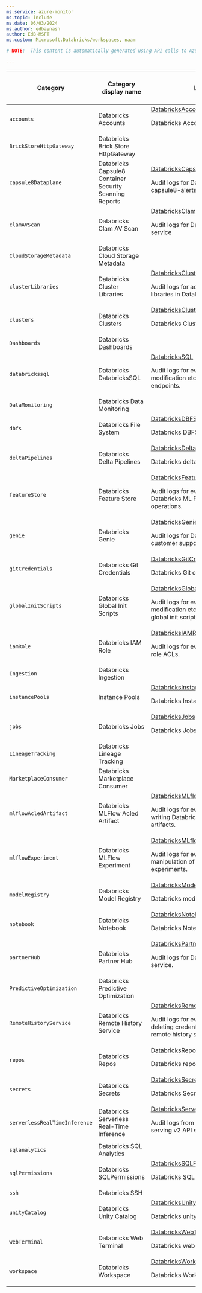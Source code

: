 ```yaml
---
ms.service: azure-monitor
ms.topic: include
ms.date: 06/03/2024
ms.author: edbaynash
author: EdB-MSFT
ms.custom: Microsoft.Databricks/workspaces, naam

# NOTE:  This content is automatically generated using API calls to Azure. Any edits made on these files will be overwritten in the next run of the script. 

---
```

  
  
|Category|Category display name| Log table| [Supports basic log plan](/azure/azure-monitor/logs/basic-logs-configure?tabs=portal-1#compare-the-basic-and-analytics-log-data-plans)|[Supports ingestion-time transformation](/azure/azure-monitor/essentials/data-collection-transformations)| Example queries |Costs to export|
|---|---|---|---|---|---|---|
|`accounts` |Databricks Accounts |[DatabricksAccounts](/azure/azure-monitor/reference/tables/databricksaccounts)<p>Databricks Accounts audit logs.|No|Yes||No |
|`BrickStoreHttpGateway` |Databricks Brick Store HttpGateway ||No|Yes||Yes |
|`capsule8Dataplane` |Databricks Capsule8 Container Security Scanning Reports |[DatabricksCapsule8Dataplane](/azure/azure-monitor/reference/tables/databrickscapsule8dataplane)<p>Audit logs for Databricks service capsule8-alerts-dataplane.|No|No||Yes |
|`clamAVScan` |Databricks Clam AV Scan |[DatabricksClamAVScan](/azure/azure-monitor/reference/tables/databricksclamavscan)<p>Audit logs for Databricks clamav scan service|No|No||Yes |
|`CloudStorageMetadata` |Databricks Cloud Storage Metadata ||No|No||Yes |
|`clusterLibraries` |Databricks Cluster Libraries |[DatabricksClusterLibraries](/azure/azure-monitor/reference/tables/databricksclusterlibraries)<p>Audit logs for actions taken on cluster libraries in Databricks.|No|No||Yes |
|`clusters` |Databricks Clusters |[DatabricksClusters](/azure/azure-monitor/reference/tables/databricksclusters)<p>Databricks Clusters audit logs.|No|Yes||No |
|`Dashboards` |Databricks Dashboards ||No|Yes||Yes |
|`databrickssql` |Databricks DatabricksSQL |[DatabricksSQL](/azure/azure-monitor/reference/tables/databrickssql)<p>Audit logs for events related to creation, modification etc. of Databricks SQL endpoints.|No|No||Yes |
|`DataMonitoring` |Databricks Data Monitoring ||No|No||Yes |
|`dbfs` |Databricks File System |[DatabricksDBFS](/azure/azure-monitor/reference/tables/databricksdbfs)<p>Databricks DBFS audit logs.|No|Yes||No |
|`deltaPipelines` |Databricks Delta Pipelines |[DatabricksDeltaPipelines](/azure/azure-monitor/reference/tables/databricksdeltapipelines)<p>Databricks delta pipelines audit logs.|No|No||Yes |
|`featureStore` |Databricks Feature Store |[DatabricksFeatureStore](/azure/azure-monitor/reference/tables/databricksfeaturestore)<p>Audit logs for events related to Databricks ML Feature Store operations.|No|Yes||Yes |
|`genie` |Databricks Genie |[DatabricksGenie](/azure/azure-monitor/reference/tables/databricksgenie)<p>Audit logs for Databricks workspaces customer support access events.|No|Yes||Yes |
|`gitCredentials` |Databricks Git Credentials |[DatabricksGitCredentials](/azure/azure-monitor/reference/tables/databricksgitcredentials)<p>Databricks Git credentials audit logs.|No|No||Yes |
|`globalInitScripts` |Databricks Global Init Scripts |[DatabricksGlobalInitScripts](/azure/azure-monitor/reference/tables/databricksglobalinitscripts)<p>Audit logs for events related to creation, modification etc. of Databricks cluster global init scripts.|No|Yes||Yes |
|`iamRole` |Databricks IAM Role |[DatabricksIAMRole](/azure/azure-monitor/reference/tables/databricksiamrole)<p>Audit logs for events of changing IAM role ACLs.|No|No||Yes |
|`Ingestion` |Databricks Ingestion ||No|No||Yes |
|`instancePools` |Instance Pools |[DatabricksInstancePools](/azure/azure-monitor/reference/tables/databricksinstancepools)<p>Databricks Instance Pools audit logs.|No|Yes||No |
|`jobs` |Databricks Jobs |[DatabricksJobs](/azure/azure-monitor/reference/tables/databricksjobs)<p>Databricks Jobs audit logs.|No|Yes||No |
|`LineageTracking` |Databricks Lineage Tracking ||No|Yes||Yes |
|`MarketplaceConsumer` |Databricks Marketplace Consumer ||No|Yes||Yes |
|`mlflowAcledArtifact` |Databricks MLFlow Acled Artifact |[DatabricksMLflowAcledArtifact](/azure/azure-monitor/reference/tables/databricksmlflowacledartifact)<p>Audit logs for events of reading and writing Databricks MLflow ACLed artifacts.|No|Yes||Yes |
|`mlflowExperiment` |Databricks MLFlow Experiment |[DatabricksMLflowExperiment](/azure/azure-monitor/reference/tables/databricksmlflowexperiment)<p>Audit logs for events related to manipulation of Databricks MLflow experiments.|No|Yes||Yes |
|`modelRegistry` |Databricks Model Registry |[DatabricksModelRegistry](/azure/azure-monitor/reference/tables/databricksmodelregistry)<p>Databricks model registry audit logs.|No|No||Yes |
|`notebook` |Databricks Notebook |[DatabricksNotebook](/azure/azure-monitor/reference/tables/databricksnotebook)<p>Databricks Notebook audit logs.|No|Yes||No |
|`partnerHub` |Databricks Partner Hub |[DatabricksPartnerHub](/azure/azure-monitor/reference/tables/databrickspartnerhub)<p>Audit logs for Databricks partner hub service.|No|No||Yes |
|`PredictiveOptimization` |Databricks Predictive Optimization ||No|No||Yes |
|`RemoteHistoryService` |Databricks Remote History Service |[DatabricksRemoteHistoryService](/azure/azure-monitor/reference/tables/databricksremotehistoryservice)<p>Audit logs for events adding and deleting credentials for Databricks remote history service.|No|Yes||Yes |
|`repos` |Databricks Repos |[DatabricksRepos](/azure/azure-monitor/reference/tables/databricksrepos)<p>Databricks repos audit logs.|No|No||Yes |
|`secrets` |Databricks Secrets |[DatabricksSecrets](/azure/azure-monitor/reference/tables/databrickssecrets)<p>Databricks Secrets audit logs.|No|Yes||No |
|`serverlessRealTimeInference` |Databricks Serverless Real-Time Inference |[DatabricksServerlessRealTimeInference](/azure/azure-monitor/reference/tables/databricksserverlessrealtimeinference)<p>Audit logs from Databricks model serving v2 API service.|No|No||Yes |
|`sqlanalytics` |Databricks SQL Analytics ||No|No||Yes |
|`sqlPermissions` |Databricks SQLPermissions |[DatabricksSQLPermissions](/azure/azure-monitor/reference/tables/databrickssqlpermissions)<p>Databricks SQL Permissions audit logs.|No|Yes||No |
|`ssh` |Databricks SSH ||No|Yes||No |
|`unityCatalog` |Databricks Unity Catalog |[DatabricksUnityCatalog](/azure/azure-monitor/reference/tables/databricksunitycatalog)<p>Databricks unity catalog audit logs.|No|No||Yes |
|`webTerminal` |Databricks Web Terminal |[DatabricksWebTerminal](/azure/azure-monitor/reference/tables/databrickswebterminal)<p>Databricks web terminal audit logs.|No|No||Yes |
|`workspace` |Databricks Workspace |[DatabricksWorkspace](/azure/azure-monitor/reference/tables/databricksworkspace)<p>Databricks Workspace audit logs.|No|Yes||No |
